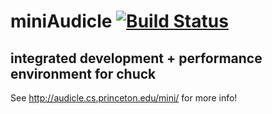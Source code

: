 # miniAudicle [![Build Status](https://travis-ci.org/ccrma/miniAudicle.svg?branch=master)](https://travis-ci.org/ccrma/miniAudicle)
## integrated development + performance environment for chuck

See http://audicle.cs.princeton.edu/mini/ for more info!
